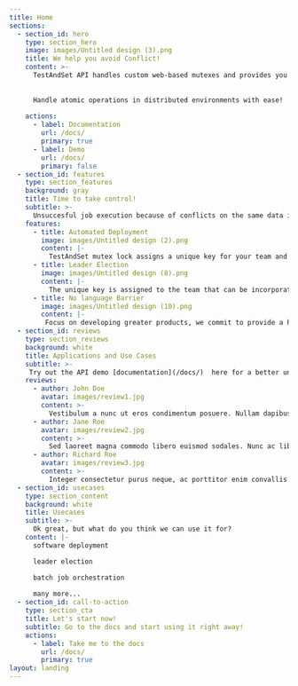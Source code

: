 ```yaml
---
title: Home
sections:
  - section_id: hero
    type: section_hero
    image: images/Untitled design (3).png
    title: We help you avoid Conflict!
    content: >-
      TestAndSet API handles custom web-based mutexes and provides you an automated solution that can be integrated right in your scripts no matter what language you use for development.
      
      
      Handle atomic operations in distributed environments with ease!
     
    actions:
      - label: Documentation
        url: /docs/
        primary: true
      - label: Demo
        url: /docs/
        primary: false
  - section_id: features
    type: section_features
    background: gray
    title: Time to take control!
    subtitle: >-
      Unsuccesful job execution because of conflicts on the same data is a nightmare for software engineers.Test and Set API provides a safer solution.
    features:
      - title: Automated Deployment
        image: images/Untitled design (2).png
        content: |-
          TestAndSet mutex lock assigns a unique key for your team and is publicly known by all team members working with the mutex protected scripts. This unique key provides you the flexibility to run your scripts without the hassles of conflicts or data overloading. It is that simple. 
      - title: Leader Election
        image: images/Untitled design (8).png
        content: |-
          The unique key is assigned to the team that can be incorporated in the scripts. The mutex processes the scripts in a round-robin fashion with each script given the same priority and fixed hold time as a leader. 
      - title: No language Barrier
        image: images/Untitled design (10).png
        content: |-
         Focus on developing greater products, we commit to provide a hassle-free deployment process . The API integrates seamlessly in your deployment process without any dependency on the scripting language. 
  - section_id: reviews
    type: section_reviews
    background: white
    title: Applications and Use Cases
    subtitle: >-
     Try out the API demo [documentation](/docs/)  here for a better understanding. 
    reviews:
      - author: John Doe
        avatar: images/review1.jpg
        content: >-
          Vestibulum a nunc ut eros condimentum posuere. Nullam dapibus quis nunc non interdum. Pellentesque tortor ligula, gravida ac commodo eu.
      - author: Jane Roe
        avatar: images/review2.jpg
        content: >-
          Sed laoreet magna commodo libero euismod sodales. Nunc ac libero convallis, interdum ligula vel, pretium diam. Integer commodo sem at dui sollicitudin, vel posuere justo laoreet.
      - author: Richard Roe
        avatar: images/review3.jpg
        content: >-
          Integer consectetur purus neque, ac porttitor enim convallis vitae. Interdum et malesuada fames ac ante ipsum primis in faucibus.
  - section_id: usecases
    type: section_content
    background: white
    title: Usecases
    subtitle: >-
      Ok great, but what do you think we can use it for?
    content: |-
      software deployment

      leader election

      batch job orchestration
      
      many more...
  - section_id: call-to-action
    type: section_cta
    title: Let's start now!
    subtitle: Go to the docs and start using it right away!
    actions:
      - label: Take me to the docs
        url: /docs/
        primary: true
layout: landing
---
```



